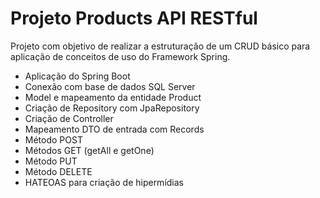 # Projeto Products API RESTful

Projeto com objetivo de realizar a estruturação de um CRUD básico para aplicação de conceitos de uso do Framework Spring.
- Aplicação do Spring Boot
- Conexão com base de dados SQL Server
- Model e mapeamento da entidade Product
- Criação de Repository com JpaRepository
- Criação de Controller
- Mapeamento DTO de entrada com Records
- Método POST
- Métodos GET (getAll e getOne)
- Método PUT
- Método DELETE
- HATEOAS para criação de hipermídias 

